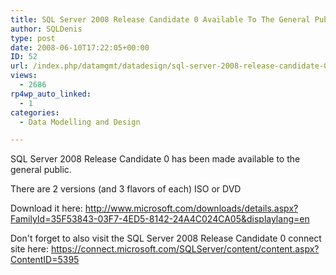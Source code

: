 ```yaml
---
title: SQL Server 2008 Release Candidate 0 Available To The General Public
author: SQLDenis
type: post
date: 2008-06-10T17:22:05+00:00
ID: 52
url: /index.php/datamgmt/datadesign/sql-server-2008-release-candidate-0-avai-1/
views:
  - 2686
rp4wp_auto_linked:
  - 1
categories:
  - Data Modelling and Design

---
```

SQL Server 2008 Release Candidate 0 has been made available to the general public.

There are 2 versions (and 3 flavors of each) ISO or DVD

Download it here: http://www.microsoft.com/downloads/details.aspx?FamilyId=35F53843-03F7-4ED5-8142-24A4C024CA05&displaylang=en

Don't forget to also visit the SQL Server 2008 Release Candidate 0 connect site here: https://connect.microsoft.com/SQLServer/content/content.aspx?ContentID=5395